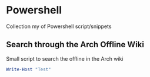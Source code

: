 # Powershell

Collection my of Powershell script/snippets

## Search through the Arch Offline Wiki
Small script to search the offline in the Arch wiki

``` Powershell
Write-Host "Test"
```
